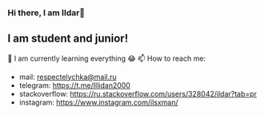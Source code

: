 ### Hi there, I am Ildar👋

I am student and junior!
---

🤖 I am currently learning everything 😂
📫 How to reach me: 
- mail: respectelychka@mail.ru
- telegram: https://t.me/Illidan2000
- stackoverflow: https://ru.stackoverflow.com/users/328042/ildar?tab=pr
- instagram: https://www.instagram.com/ilsxman/

